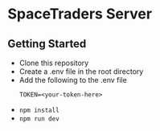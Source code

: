 # SpaceTraders Server

## Getting Started

* Clone this repository
* Create a .env file in the root directory
* Add the following to the .env file
  ```
  TOKEN=<your-token-here>
  ```
* `npm install`
* `npm run dev`

